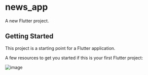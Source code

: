 # news_app

A new Flutter project.

## Getting Started

This project is a starting point for a Flutter application.

A few resources to get you started if this is your first Flutter project:


 ![image](https://github.com/user-attachments/assets/4d5244b7-940a-41f9-af42-7b6c1b17b666)

